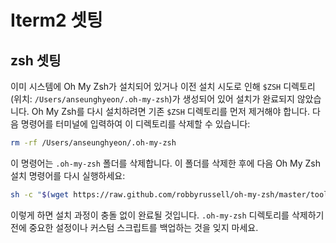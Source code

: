 # Iterm2 셋팅



## zsh 셋팅

이미 시스템에 Oh My Zsh가 설치되어 있거나 이전 설치 시도로 인해 `$ZSH` 디렉토리(위치: `/Users/anseunghyeon/.oh-my-zsh`)가 생성되어 있어 설치가 완료되지 않았습니다. Oh My Zsh를 다시 설치하려면 기존 `$ZSH` 디렉토리를 먼저 제거해야 합니다. 다음 명령어를 터미널에 입력하여 이 디렉토리를 삭제할 수 있습니다:

```sh
rm -rf /Users/anseunghyeon/.oh-my-zsh
```

이 명령어는 `.oh-my-zsh` 폴더를 삭제합니다. 이 폴더를 삭제한 후에 다음 Oh My Zsh 설치 명령어를 다시 실행하세요:

```sh
sh -c "$(wget https://raw.github.com/robbyrussell/oh-my-zsh/master/tools/install.sh -O -)"
```

이렇게 하면 설치 과정이 충돌 없이 완료될 것입니다. `.oh-my-zsh` 디렉토리를 삭제하기 전에 중요한 설정이나 커스텀 스크립트를 백업하는 것을 잊지 마세요.


